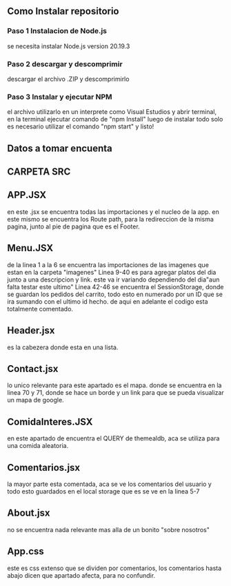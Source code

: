 ## Como Instalar repositorio
### Paso 1 Instalacion de Node.js
se necesita instalar Node.js version 20.19.3
### Paso 2 descargar y descomprimir
descargar el archivo .ZIP y descomprimirlo
### Paso 3 Instalar y ejecutar NPM
el archivo utilizarlo en un interprete como Visual Estudios y abrir terminal, en la terminal ejecutar comando de "npm Install"
luego de instalar todo solo es necesario utilizar el comando "npm start" y listo!

## Datos a tomar encuenta
## CARPETA SRC
## APP.JSX
en este .jsx se encuentra todas las importaciones y el nucleo de la app. en este mismo se encuentra los Route path, para la redireccion de la misma pagina, junto al pie de pagina que es el Footer.
## Menu.JSX
de la linea 1 a la 6 se encuentra las importaciones de las imagenes que estan en la carpeta "imagenes"
Linea 9-40 es para agregar platos del dia junto a una descripcion y link. este va ir variando dependiendo del dia"aun falta testar este ultimo"
Linea 42-46 se encuentra el SessionStorage, donde se guardan los pedidos del carrito, todo esto en numerado por un ID que se ira sumando con el ultimo id hecho.
de aqui en adelante el codigo esta totalmente comentado.

## Header.jsx
es la cabezera donde esta en una lista.
## Contact.jsx
lo unico relevante para este apartado es el mapa. donde se encuentra en la linea 70 y 71, donde se hace un borde y un link para que se pueda visualizar un mapa de google.

## ComidaInteres.JSX
en este apartado de encuentra el QUERY de themealdb, aca se utiliza para una comida aleatoria.

## Comentarios.jsx
la mayor parte esta comentada, aca se ve los comentarios del usuario y todo esto guardados en el local storage que es se ve en la linea 5-7

## About.jsx
no se encuentra nada relevante mas alla de un bonito "sobre nosotros"

## App.css
este es css extenso que se dividen por comentarios, los comentarios hasta abajo dicen que apartado afecta, para no confundir.
